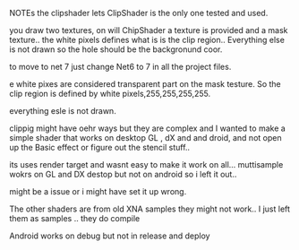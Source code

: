 ﻿NOTEs   the clipshader lets ClipShader is the only one tested and used.

you draw two textures, on will ChipShader a texture is provided and a mask texture.. the white pixels defines what is is the clip region.. 
Everything else is not drawn so the hole should be the backgronund coor.


to move to net 7 just change Net6 to 7 in all the project files.

e white pixes are considered transparent part  on the mask testure.  So the clip region is defined by white pixels,255,255,255,255.


everything esle is not drawn.


clippig might have oehr ways but they are complex and
I wanted to make a simple shader that works on desktop GL , dX and and droid, and not open up the Basic effect or figure out the stencil stuff..


its uses render target and wasnt easy to make it work on all... muttisample wokrs on GL and DX destop but not on android so i left it out..

might be a issue or i might have set it up wrong.  


The other shaders are from old XNA samples they might not work.. I just left them as samples .. they do compile 


Android works on debug but not in release and deploy
